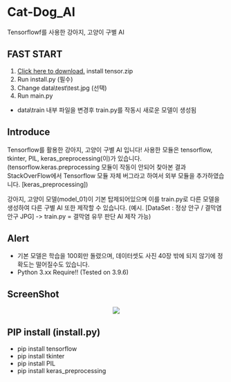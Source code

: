 # Cat-Dog_AI
Tensorflowf를 사용한 강아지, 고양이 구별 AI

## FAST START
1. <a href="https://github.com/tionlab/Cat-Dog_AI/releases/tag/Stable1.0.0">Click here to download.</a> install tensor.zip
2. Run install.py (필수)
3. Change data\test\test.jpg (선택)
3. Run main.py
+ data\train 내부 파일을 변경후 train.py를 작동시 새로운 모델이 생성됨

## Introduce
Tensorflow를 활용한 강아지, 고양이 구별 AI 입니다!
사용한 모듈은 tensorflow, tkinter, PIL, keras_preprocessing(이)가 있습니다.
(tensorflow.keras.preprocessing 모듈이 작동이 안되어 찾아본 결과 StackOverFlow에서 Tensorflow 모듈 자체 버그라고 하여서 외부 모듈을 추가하였습니다. [keras_preprocessing])


강아지, 고양이 모델(model_01)이 기본 탑제되어있으며
이를 train.py로 다른 모델을 생성하여 다른 구별 AI 또한 제작할 수 있습니다.
(예시. [DataSet : 정상 안구 / 결막염 안구 JPG] -> train.py = 결막염 유무 판단 AI 제작 가능)

## Alert

- 기본 모델은 학습을 100회만 돌렸으며, 데이터셋도 사진 40장 밖에 되지 않기에 정확도는 떨어질수도 있습니다.
- Python 3.xx Require!! (Tested on 3.9.6)

## ScreenShot

<p align="center">
<img src="https://i.ibb.co/z4FqSFw/dsfgdh.png"></img>
</p>


## PIP install (install.py)

- pip install tensorflow
- pip install tkinter
- pip install PIL
- pip install keras_preprocessing
